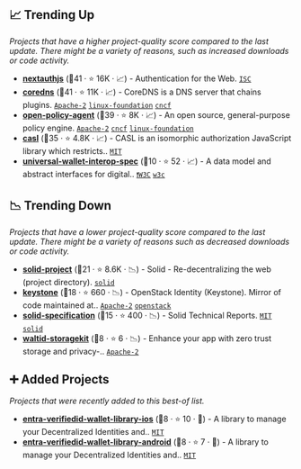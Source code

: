 ## 📈 Trending Up

_Projects that have a higher project-quality score compared to the last update. There might be a variety of reasons, such as increased downloads or code activity._

- <b><a href="https://github.com/nextauthjs/next-auth">nextauthjs</a></b> (🥇41 ·  ⭐ 16K · 📈) - Authentication for the Web. <code><a href="http://bit.ly/3hkKRql">ISC</a></code>
- <b><a href="https://github.com/coredns/coredns">coredns</a></b> (🥇41 ·  ⭐ 11K · 📈) - CoreDNS is a DNS server that chains plugins. <code><a href="http://bit.ly/3nYMfla">Apache-2</a></code> <a href="https://www.linuxfoundation.org/"><code>linux-foundation</code></a> <a href="https://www.cncf.io/"><code>cncf</code></a>
- <b><a href="https://github.com/open-policy-agent/opa">open-policy-agent</a></b> (🥇39 ·  ⭐ 8K · 📈) - An open source, general-purpose policy engine. <code><a href="http://bit.ly/3nYMfla">Apache-2</a></code> <a href="https://www.cncf.io/"><code>cncf</code></a> <a href="https://www.linuxfoundation.org/"><code>linux-foundation</code></a>
- <b><a href="https://github.com/stalniy/casl">casl</a></b> (🥈35 ·  ⭐ 4.8K · 📈) - CASL is an isomorphic authorization JavaScript library which restricts.. <code><a href="http://bit.ly/34MBwT8">MIT</a></code>
- <b><a href="https://github.com/w3c-ccg/universal-wallet-interop-spec">universal-wallet-interop-spec</a></b> (🥉10 ·  ⭐ 52 · 📈) - A data model and abstract interfaces for digital.. <code><a href="https://tldrlegal.com/search?q=W3C">❗️W3C</a></code> <a href="https://www.w3.org/"><code>w3c</code></a>

## 📉 Trending Down

_Projects that have a lower project-quality score compared to the last update. There might be a variety of reasons such as decreased downloads or code activity._

- <b><a href="https://github.com/solid/solid">solid-project</a></b> (🥇21 ·  ⭐ 8.6K · 📉) - Solid - Re-decentralizing the web (project directory). <a href="https://solidproject.org/"><code>solid</code></a>
- <b><a href="https://github.com/openstack/keystone">keystone</a></b> (🥉18 ·  ⭐ 660 · 📉) - OpenStack Identity (Keystone). Mirror of code maintained at.. <code><a href="http://bit.ly/3nYMfla">Apache-2</a></code> <a href="https://www.openstack.org/"><code>openstack</code></a>
- <b><a href="https://github.com/solid/specification">solid-specification</a></b> (🥉15 ·  ⭐ 400 · 📉) - Solid Technical Reports. <code><a href="http://bit.ly/34MBwT8">MIT</a></code> <a href="https://solidproject.org/"><code>solid</code></a>
- <b><a href="https://github.com/walt-id/waltid-storagekit">waltid-storagekit</a></b> (🥉8 ·  ⭐ 6 · 📉) - Enhance your app with zero trust storage and privacy-.. <code><a href="http://bit.ly/3nYMfla">Apache-2</a></code>

## ➕ Added Projects

_Projects that were recently added to this best-of list._

- <b><a href="https://github.com/microsoft/entra-verifiedid-wallet-library-ios">entra-verifiedid-wallet-library-ios</a></b> (🥉8 ·  ⭐ 10 · 🐣) - A library to manage your Decentralized Identities and.. <code><a href="http://bit.ly/34MBwT8">MIT</a></code>
- <b><a href="https://github.com/microsoft/entra-verifiedid-wallet-library-android">entra-verifiedid-wallet-library-android</a></b> (🥉8 ·  ⭐ 7 · 🐣) - A library to manage your Decentralized Identities and.. <code><a href="http://bit.ly/34MBwT8">MIT</a></code>

